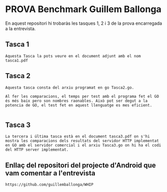 # PROVA Benchmark Guillem Ballonga

En aquest repositori hi trobaràs les tasques 1, 2 i 3 de la prova encarregada a la entrevista.

## Tasca 1
```
Aquesta Tasca la pots veure en el document adjunt amb el nom tasca1.pdf
```

## Tasca 2

```
Aquesta tasca consta del arxiu programat en go Tasca2.go.

Al fer les comparacions, el temps per test amb el programa fet el GO és més baix pero son nombres raonables. Això pot ser degut a la potencia de GO, el test fet en aquest llenguatge es mes eficient. 


```

## Tasca 3
```
La tercera i última tasca està en el document tasca3.pdf on s'hi mostra les comparacions dels resultats del servidor HTTP implementat en GO amb el servidor comercial i el arxiu Tasca3.go on hi ha el codi del HTTP server implementat.
```

## Enllaç del repositori del projecte d'Android que vam comentar a l'entrevista
```
https://github.com/guillemballonga/WHIP
```